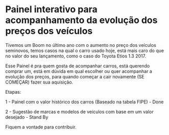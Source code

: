 # Painel interativo para acompanhamento da evolução dos preços dos veículos

Tivemos um Boom no último ano com o aumento no preço dos veículos seminovos, temos casos na qual o carro usado hoje, está mais caro do que no valor do seu lançamento, 
como o caso do Toyota Etios 1.3 2017.

Esse Painel é pra quem gosta de acompanhar carros, está querendo comprar um, está em dúvida em qual escolher ou quer acompanhar a evolução dos preços, para quando
começar a cair novamente (SE COMEÇAR) fazer sua aquisição.

Etapas:

1 - Painel com o valor histórico dos carros (Baseado na tabela FIPE) - Done

2 - Sugestão de marcas e modelos de veículos com base em um valor desejado - Stand By

Fiquem a vontade para contribuir.
